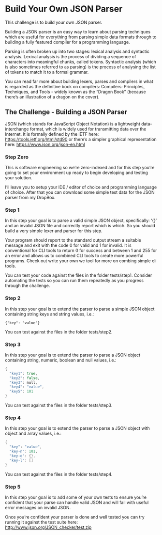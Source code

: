 # Build Your Own JSON Parser
This challenge is to build your own JSON parser.

Building a JSON parser is an easy way to learn about parsing techniques which are useful for everything from parsing simple data formats through to building a fully featured compiler for a programming language.

Parsing is often broken up into two stages: lexical analysis and syntactic analysis. Lexical analysis is the process of dividing a sequence of characters into meaningful chunks, called tokens. Syntactic analysis (which is also sometimes referred to as parsing) is the process of analysing the list of tokens to match it to a formal grammar.

You can read far more about building lexers, parses and compilers in what is regarded as the definitive book on compilers: Compilers: Principles, Techniques, and Tools - widely known as the “Dragon Book” (because there’s an illustration of a dragon on the cover).

## The Challenge - Building a JSON Parser
JSON (which stands for JavaScript Object Notation) is a lightweight data-interchange format, which is widely used for transmitting data over the Internet. It is formally defined by the IETF here: https://tools.ietf.org/html/std90 or there’s a simpler graphical representation here: https://www.json.org/json-en.html

### Step Zero
This is software engineering so we’re zero-indexed and for this step you’re going to set your environment up ready to begin developing and testing your solution.

I’ll leave you to setup your IDE / editor of choice and programming language of choice. After that you can download some simple test data for the JSON parser from my DropBox.

### Step 1
In this step your goal is to parse a valid simple JSON object, specifically: ‘{}’ and an invalid JSON file and correctly report which is which. So you should build a very simple lexer and parser for this step.

Your program should report to the standard output stream a suitable message and exit with the code 0 for valid and 1 for invalid. It is conventional for CLI tools to return 0 for success and between 1 and 255 for an error and allows us to combined CLI tools to create more powerful programs. Check out write your own wc tool for more on combing simple cli tools.

You can test your code against the files in the folder tests/step1. Consider automating the tests so you can run them repeatedly as you progress through the challenge.

### Step 2
In this step your goal is to extend the parser to parse a simple JSON object containing string keys and string values, i.e.:

`{"key": "value"}`

You can test against the files in the folder tests/step2.

### Step 3
In this step your goal is to extend the parser to parse a JSON object containing string, numeric, boolean and null values, i.e.:

```go
{
  "key1": true,
  "key2": false,
  "key3": null,
  "key4": "value",
  "key5": 101
}
```

You can test against the files in the folder tests/step3.

### Step 4
In this step your goal is to extend the parser to parse a JSON object with object and array values, i.e.:

```go
{
  "key": "value",
  "key-n": 101,
  "key-o": {},
  "key-l": []
}
```

You can test against the files in the folder tests/step4.

### Step 5
In this step your goal is to add some of your own tests to ensure you’re confident that your parse can handle valid JSON and will fail with useful error messages on invalid JSON.

Once you’re confident your parser is done and well tested you can try running it against the test suite here: http://www.json.org/JSON_checker/test.zip
